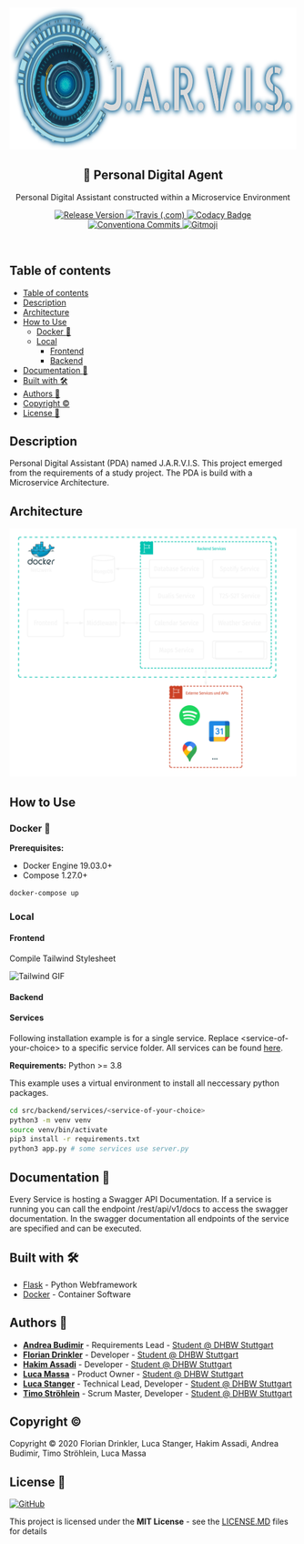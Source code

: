 <p align="center">
  <img width="" height="250" alt="JARVIS Logo" src="https://github.com/lucastanger/aswe-pda/blob/main/src/frontend/src/img/jarvis.png">
  <h2 align="center">🤖 Personal Digital Agent</h2>
  <p align="center">Personal Digital Assistant constructed within a Microservice Environment</p>
</p>
<p align="center">
  <a href="https://github.com/lucastanger/aswe-pda/releases">
    <img alt="Release Version" src="https://img.shields.io/github/v/release/lucastanger/aswe-pda">
  </a>
  <a href="https://travis-ci.com/lucastanger/aswe-pda">
    <img alt="Travis (.com)" src="https://travis-ci.com/lucastanger/aswe-pda.svg?token=NpSo3QkoAPuqvyxKepVV&branch=main">
  </a>
  <a href="#">
    <img alt="Codacy Badge" src="https://api.codacy.com/project/badge/Grade/70fc6e8580b84f6fb0f4671b40d0f867">
  </a>
  <a href="https://conventionalcommits.org">
    <img alt="Conventiona Commits" src="https://img.shields.io/badge/Conventional%20Commits-1.0.0-yellow.svg">
  </a>
  <a href="https://gitmoji.carloscuesta.me">
    <img alt="Gitmoji" src="https://img.shields.io/badge/gitmoji-%20😜%20😍-FFDD67.svg?style=flat">
  </a>
</p>

<br>
 
## Table of contents
- [Table of contents](#table-of-contents)
- [Description](#description)
- [Architecture](#architecture)
- [How to Use](#how-to-use)
  - [Docker :whale:](#docker-whale)
  - [Local](#local)
    - [Frontend](#frontend)
    - [Backend](#backend)
- [Documentation :memo:](#documentation)
- [Built with :hammer_and_wrench:](#built-with-hammer_and_wrench)
- [Authors :busts_in_silhouette:](#authors-busts_in_silhouette)
- [Copyright :copyright:](#copyright-copyright)
- [License :page_facing_up:](#license-page_facing_up)

## Description

Personal Digital Assistant (PDA) named J.A.R.V.I.S. This project emerged from the requirements of a study project. The PDA is build with a Microservice Architecture.

## Architecture

<p align="center">
  <img width="" height="" alt="architecture" src="https://github.com/lucastanger/aswe-pda/blob/main/src/frontend/src/icons/architecture.png">
</p>

## How to Use

### Docker :whale:

**Prerequisites:**
- Docker Engine 19.03.0+
- Compose 1.27.0+

```bash
docker-compose up
```

### Local

#### Frontend

Compile Tailwind Stylesheet

![Tailwind GIF](https://github.com/lucastanger/aswe-pda/blob/feature/aswe-123-beautify-readme/src/frontend/tailwind_install.gif?raw=true)

#### Backend

#### Services

Following installation example is for a single service. Replace \<service-of-your-choice\> to a specific service folder. All services can be found [here](https://github.com/lucastanger/aswe-pda/tree/main/src/backend/services).

**Requirements:**
Python >= 3.8

This example uses a virtual environment to install all neccessary python packages.

```bash
cd src/backend/services/<service-of-your-choice>
python3 -m venv venv
source venv/bin/activate
pip3 install -r requirements.txt
python3 app.py # some services use server.py
```
## Documentation :memo:

Every Service is hosting a Swagger API Documentation. If a service is running you can call the endpoint /rest/api/v1/docs to access the swagger documentation. In the swagger documentation all endpoints of the service are specified and can be executed.

## Built with :hammer_and_wrench:

<!-- TODO: ADD MORE SOFTWARE -->

- [Flask](https://flask.palletsprojects.com) - Python Webframework
- [Docker](https://www.docker.com/) - Container Software

## Authors :busts_in_silhouette:

-   [**Andrea Budimir**](https://github.com/Merida31) - Requirements Lead - [Student @ DHBW Stuttgart](https://www.dhbw-stuttgart.de/home/)
-   [**Florian Drinkler**](https://github.com/Drinkler) - Developer - [Student @ DHBW Stuttgart](https://www.dhbw-stuttgart.de/home/)
-   [**Hakim Assadi**](https://github.com/HakimAssadi) - Developer - [Student @ DHBW Stuttgart](https://www.dhbw-stuttgart.de/home/)
-   [**Luca Massa**](https://github.com/Haiyn) - Product Owner - [Student @ DHBW Stuttgart](https://www.dhbw-stuttgart.de/home/)
-   [**Luca Stanger**](https://github.com/lucastanger) - Technical Lead, Developer - [Student @ DHBW Stuttgart](https://www.dhbw-stuttgart.de/home/)
-   [**Timo Ströhlein**](https://github.com/TimoStroehlein) - Scrum Master, Developer - [Student @ DHBW Stuttgart](https://www.dhbw-stuttgart.de/home/)

## Copyright :copyright:

Copyright :copyright: 2020 Florian Drinkler, Luca Stanger, Hakim Assadi, Andrea Budimir, Timo Ströhlein, Luca Massa

## License :page_facing_up:
[![GitHub](https://img.shields.io/github/license/lucastanger/aswe-pda)](https://www.github.com/lucastanger/aswe-pda/blob/master/LICENSE)

This project is licensed under the **MIT License** - see the [LICENSE.MD](https://www.github.com/lucastanger/aswe-pda/blob/master/LICENSE) files for details
